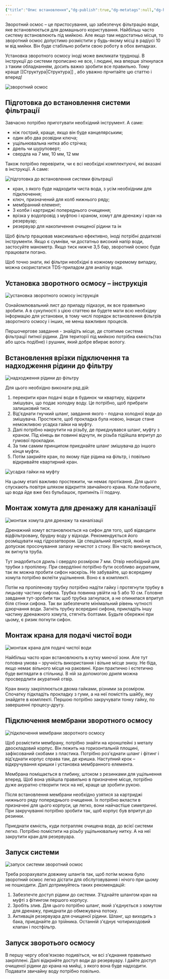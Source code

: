 ```yaml
---
{"title":"Опис встановлення","dg-publish":true,"dg-metatags":null,"dg-home":null,"permalink":"/ochistka-vodi/vstanovlennya-sistemi-ochistki-vodi/","dgPassFrontmatter":true,"noteIcon":""}
---
```



Зворотний осмос – це пристосування, що забезпечує фільтрацію води, яке встановлюється для домашнього користування. Найбільш часто систему встановлюють під мийкою. Але якщо там недостатньо місця, то зворотний осмос допустимо розмістити у будь-якому місці в радіусі 10 м від мийки. Він буде стабільно робити свою роботу в обох випадках.

Установка зворотного осмосу іноді може викликати труднощі. В інструкції до системи прописано не все, і людині, яка вперше зіткнулася з таким обладнанням, досить важко зробити все правильно. Тому краще [[Структура\|Структура]] , або уважно прчитайте цю статтю і вперед!

![зворотний осмос](https://vencon.ua/uploads/blog/all/obratnyy-osmos.png)

## Підготовка до встановлення системи фільтрації

Завчасно потрібно приготувати необхідний інструмент. А саме:

*   ніж гострий, краще, якщо він буде канцелярським;
*   один або два розвідни ключа;
*   ущільнювальна нитка або стрічка;
*   дрель чи шуруповерт;
*   свердла на 7 мм, 10 мм, 12 мм

Також потрібно перевірити, чи є всі необхідні комплектуючі, які вказані в інструкції. А саме:

![підготовка до встановлення системи фільтрації](https://vencon.ua/uploads/blog/all/podgotovka-k-ustanovke-sistemy-filtracii.png)

*   кран, з якого буде надходити чиста вода, з усім необхідним для підключення;
*   ключ, призначений для колб нижнього ряду;
*   мембранний елемент;
*   3 колби і картриджі попереднього очищення;
*   врізка у водопровід з муфтою і краном, хомут для дренажу і кран на резервуар;
*   резервуар для накопичення очищеної рідини та ін

Щоб фільтр працював максимально ефективно, іноді потрібні додаткові інструменти. Якщо є сумніви, чи достатньо високий напір води, застосуйте манометр. Якщо тиск нижче 3,5 бар, зворотний осмос буде працювати погано.

Щоб точно знати, які фільтри необхідні в кожному окремому випадку, можна скористатися TDS-приладом для аналізу води.

## Установка зворотного осмосу – інструкція

![установка зворотного осмосу інструкція](https://vencon.ua/uploads/blog/all/ustanovka-obratnogo-osmosa-instrukciya.png)

Ознайомлювальний лист до приладу підказує, як все правильно зробити. А в сукупності з цією статтею ви будете мати всю необхідну інформацію для установки, в тому числі порядок встановлення фільтрів зворотного осмосу і інших, не менш важливих процесів.

Першочергове завдання - знайдіть місце, де стоятиме система фільтрації питної рідини. Для території під мийкою потрібна ємність(таз або щось подібне) і рушник, який добре вбирає вологу.

## Встановлення врізки підключення та надходження рідини до фільтру

![надходження рідини до фільтру](https://vencon.ua/uploads/blog/all/postupleniya-zhidkosti-k-filtru.png)

Для цього необхідно виконати ряд дій:

1.  перекрити кран подачі води в будинок чи квартиру, відкрити змішувач, що подає холодну воду. Це потрібно, щоб прибрати залишковий тиск.
2.  Від'єднати гнучкий шланг, завдання якого - подача холодної води до змішувача. Простежте, щоб прокладка була новою, інакше стане неможливою усадка гайки на муфту.
3.  Далі потрібно накрутити на різьбу, де приєднувався шланг, муфту з краном. Під кінець ви повинні відчути, як різьба підійшла впритул до гумової прокладки.
4.  За тим самим принципом приєднайте шланг змішувача до іншого кінця муфти.
5.  Потім закрийте кран, по якому піде рідина на фільтр, і повільно відкривайте квартирний кран.

![усадка гайки на муфту](https://vencon.ua/uploads/blog/all/usadka-gayki-na-muftu.png)

На цьому етапі важливо простежити, чи немає протікання. Для цього спускають повітря шляхом відкриття звичайного крана. Коли побачите, що вода йде вже без бульбашок, припиніть її подачу. 
## Монтаж хомута для дренажу для каналізації

![монтаж хомута для дренажу та каналізації](https://vencon.ua/uploads/blog/all/montazh-homuta-dlya-drenazha-dlya-kanalizacii.png)

Дренажний хомут встановлюється на сифон для того, щоб відводити відфільтровану, брудну воду у відходи. Рекомендується його розміщувати над гідрозатвором. Це спеціальний пристрій, який не допускає просочування запаху нечистот з стоку. Він часто виконується, як вигнута труба.

Тут знадобиться дриль і свердло розміром 7 мм. Отвір необхідний для трубки з пропілену. При свердлінні потрібно бути особливо акуратним, так як можна пробити сифон наскрізь. Не забувайте, що всередину хомута потрібно вклеїти ущільнення. Воно є в комплекті.

Потім на пропіленову трубку потрібно надіти гайку і протягнути трубку в лицьову частину сифона. Трубка повинна увійти на 5 або 10 см. Головне завдання тут-зробити так щоб трубка загнулася, а не опинилася впритул біля стінки сифона. Так ви забезпечите мінімальний рівень чутності дзюрчання води. Загніть трубку всередині сифона, прикладіть іншу частину дренажного хомута, стягніть болтами. Будьте обережні при цьому, є ризик погнути сифон.

## Монтаж крана для подачі чистої води

![монтаж крана для подачі чистої води](https://vencon.ua/uploads/blog/all/montazh-krana-dlya-podachi-chistoy-vody.png)

Найбільш часто кран встановлюють в кутку миючої зони. Але тут головна умова – зручність використання і вільне місце знизу. Не біда, якщо немає вільного місця на раковині. Кран практично і естетично буде виглядати в стільниці. В ній за допомогою дриля можна просвердлити акуратний отвір.

Кран внизу закріплюється двома гайками, різними за розміром. Спочатку підкладіть прокладку з гуми, а на неї помістіть шайбу, яку знайдете в комплекті. Першою потрібно закручувати тонку гайку, по завершенні процесу-другу.

## Підключення мембрани зворотного осмосу

![підключення мембрани зворотного осмосу](https://vencon.ua/uploads/blog/all/podklyuchenie-membrany-obratnogo-osmosa.png)

Щоб розмістити мембрану, потрібно знайти на кронштейні з металу двоскладовий корпус. Він лежить на горизонтальній площині, зафіксований скобами з пластика. Потрібно роз'єднати шланг і фітинг і від'єднати корпус справа там, де кришка. Наступний крок – відкручування кришки і установка мембранного елемента.

Мембрана поміщається в глибину, штоком з резинками для ущільнення вперед. Щоб вона увійшла правильно в призначене місце, потрібно дуже акуратно створити тиск на неї, краще це зробити рукою.

Після встановлення мембрани необхідно узятися за картриджі нижнього ряду попереднього очищення. Їх потрібно вкласти в призначені для цього корпуси, це легко, вони найчастіше симетричні. При закручуванні потрібно зробити так, щоб корпус був впритул до резинки.

Приєднати ємність, куди потрапляє очищена вода, до всієї системи легко. Потрібно помістити на різьбу ущільнювальну нитку. А на неї закрутити кран для резервуара.

## Запуск системи

![запуск системи зворотний осмос](https://vencon.ua/uploads/blog/all/zapusk-sistemy-obratnyy-osmos.png)

Треба розрахувати довжину шлангів так, щоб потім можна було зворотний осмос легко дістати для обслуговування і нічого при цьому не пошкодити. Далі дотримуйтесь таких рекомендацій:

1.  Забезпечте доступ рідини до системи. З'єднайте шлангом кран на муфті з фітингом першого корпусу.
2.  Зробіть злив. Для цього потрібно шланг, який з'єднується з хомутом для дренажу, приєднати до обмежувача потоку.
3.  Активація резервуара для очищеної рідини. Шланг, що виходить з бака, приєднайте до трійника. Останній з'єднує чотириходовий клапан і постфільтр.

## Запуск зворотього осмосу

В першу чергу обов'язково подивіться, чи всі з'єднання правильно закріплені. Далі відкрийте доступ води до резервуару. І дайте доступ очищеної рідини до крана на мийці, з якого вона буде надходити. Подавати звичайну воду потрібно повільно.